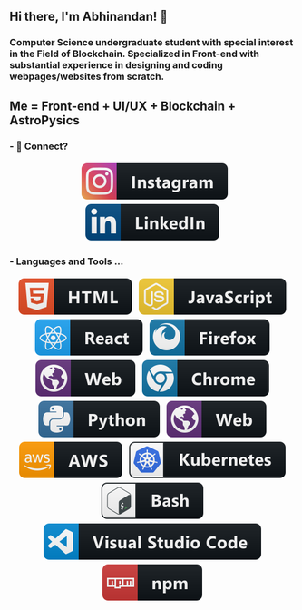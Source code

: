 ## Hi there, I'm Abhinandan! 👋

### Computer Science undergraduate student with special interest in the Field of Blockchain. Specialized in Front-end with substantial experience in designing and coding webpages/websites from scratch.

## Me = Front-end + UI/UX + Blockchain + AstroPysics 
<!--
- 🔭 I’m currently working on ...
- 🌱 I’m currently learning ...
- 👯 I’m looking to collaborate on ...
- 🤔 I’m looking for help with ...
- 💬 Ask me about ...
- 📫 How to reach me: ...
- 😄 Pronouns: ...
- ⚡ Fun fact: ...
-->
###  - 💬 Connect? 

<p align="center">
<a href="https://raw.githubusercontent.com/abhinandansharma/abhinandansharma/master/assests/SVG/twitter.svg" style="vertical-align:top; margin:4px"></a>
<a href="https://www.instagram.com/_abhinandansharma/" target="_blank"> <img src="https://raw.githubusercontent.com/abhinandansharma/abhinandansharma/master/assests/SVG/instagram.svg" style="vertical-align:top; margin:4px"></a>
<a href="https://www.linkedin.com/in/abhinandan-sharma-672299150/" target="_blank"> <img src="https://raw.githubusercontent.com/abhinandansharma/abhinandansharma/master/assests/SVG/linkedIn.svg" style="vertical-align:top; margin:4px"></a>
</p>

### - Languages and Tools ...
<p align="center">
    <img src="https://raw.githubusercontent.com/abhinandansharma/abhinandansharma/master/assests/SVG/HTML.svg" style="vertical-align:top; margin:4px">
    <img src="https://raw.githubusercontent.com/abhinandansharma/abhinandansharma/master/assests/SVG/JS.svg" style="vertical-align:top; margin:4px">
    <img src="https://raw.githubusercontent.com/abhinandansharma/abhinandansharma/master/assests/SVG/react.svg" style="vertical-align:top; margin:4px">
    <img src="https://raw.githubusercontent.com/abhinandansharma/abhinandansharma/master/assests/SVG/firefox.svg" style="vertical-align:top; margin:4px">
    <img src="https://raw.githubusercontent.com/abhinandansharma/abhinandansharma/master/assests/SVG/web.svg" style="vertical-align:top; margin:4px">
    <img src="https://raw.githubusercontent.com/abhinandansharma/abhinandansharma/master/assests/SVG/chrome.svg" style="vertical-align:top; margin:4px">
    <img src="https://raw.githubusercontent.com/abhinandansharma/abhinandansharma/master/assests/SVG/python.svg" style="vertical-align:top; margin:4px">
    <img src="https://raw.githubusercontent.com/abhinandansharma/abhinandansharma/master/assests/SVG/web.svg" style="vertical-align:top; margin:4px">
    <img src="https://raw.githubusercontent.com/abhinandansharma/abhinandansharma/master/assests/SVG/aws.svg" style="vertical-align:top; margin:4px">
    <img src="https://raw.githubusercontent.com/abhinandansharma/abhinandansharma/master/assests/SVG/kubernets.svg" style="vertical-align:top; margin:4px">
    <img src="https://raw.githubusercontent.com/abhinandansharma/abhinandansharma/master/assests/SVG/bash.svg" style="vertical-align:top; margin:4px">
    <img src="https://raw.githubusercontent.com/abhinandansharma/abhinandansharma/master/assests/SVG/vsCode.svg" style="vertical-align:top; margin:4px">
    <img src="https://raw.githubusercontent.com/abhinandansharma/abhinandansharma/master/assests/SVG/npm.svg" style="vertical-align:top; margin:4px">
</p>